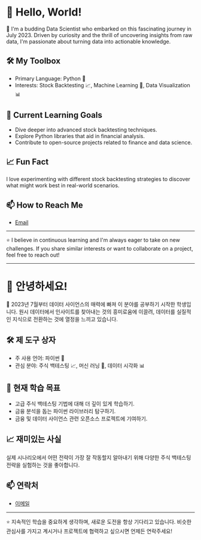 # 👋 Hello, World!

🌱 I'm a budding Data Scientist who embarked on this fascinating journey in July 2023. Driven by curiosity and the thrill of uncovering insights from raw data, I'm passionate about turning data into actionable knowledge.

## 🛠 My Toolbox

- Primary Language: Python 🐍
- Interests: Stock Backtesting 📈, Machine Learning 🤖, Data Visualization 📊

## 🎯 Current Learning Goals

- Dive deeper into advanced stock backtesting techniques.
- Explore Python libraries that aid in financial analysis.
- Contribute to open-source projects related to finance and data science.

## 📈 Fun Fact

I love experimenting with different stock backtesting strategies to discover what might work best in real-world scenarios.

## 📫 How to Reach Me

- [Email](qwer29382938@gmail.com)

---

⭐️ I believe in continuous learning and I'm always eager to take on new challenges. If you share similar interests or want to collaborate on a project, feel free to reach out!


---


# 👋 안녕하세요!

🌱 2023년 7월부터 데이터 사이언스의 매력에 빠져 이 분야를 공부하기 시작한 학생입니다. 원시 데이터에서 인사이트를 찾아내는 것의 흥미로움에 이끌려, 데이터를 실질적인 지식으로 전환하는 것에 열정을 느끼고 있습니다.

## 🛠 제 도구 상자

- 주 사용 언어: 파이썬 🐍
- 관심 분야: 주식 백테스팅 📈, 머신 러닝 🤖, 데이터 시각화 📊

## 🎯 현재 학습 목표

- 고급 주식 백테스팅 기법에 대해 더 깊이 있게 학습하기.
- 금융 분석을 돕는 파이썬 라이브러리 탐구하기.
- 금융 및 데이터 사이언스 관련 오픈소스 프로젝트에 기여하기.

## 📈 재미있는 사실

실제 시나리오에서 어떤 전략이 가장 잘 작동할지 알아내기 위해 다양한 주식 백테스팅 전략을 실험하는 것을 좋아합니다.


## 📫 연락처

- [이메일](qwer29382938@gmail.com)

---

⭐️ 지속적인 학습을 중요하게 생각하며, 새로운 도전을 항상 기다리고 있습니다. 비슷한 관심사를 가지고 계시거나 프로젝트에 협력하고 싶으시면 언제든 연락주세요!